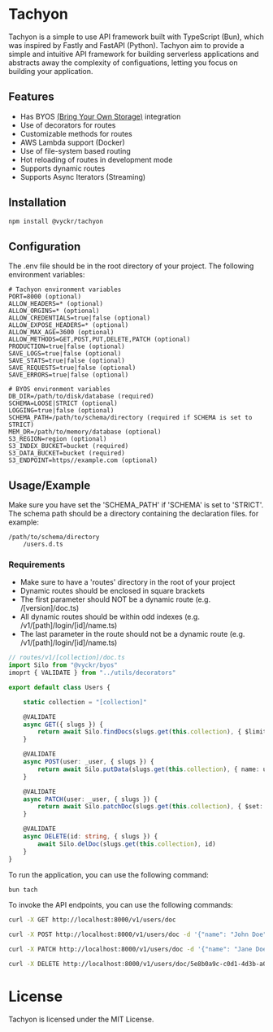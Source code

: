 # Tachyon

Tachyon is a simple to use API framework built with TypeScript (Bun), which was inspired by Fastly  and FastAPI (Python). Tachyon aim to provide a simple and intuitive API framework for building serverless applications and abstracts away the complexity of configuations, letting you focus on building your application.

## Features

- Has BYOS [(Bring Your Own Storage)](https://github.com/Chidelma/BYOS) integration
- Use of decorators for routes
- Customizable methods for routes
- AWS Lambda support (Docker)
- Use of file-system based routing
- Hot reloading of routes in development mode
- Supports dynamic routes
- Supports Async Iterators (Streaming)

## Installation

```bash
npm install @vyckr/tachyon
```

## Configuration

The .env file should be in the root directory of your project. The following environment variables:
```
# Tachyon environment variables
PORT=8000 (optional)
ALLOW_HEADERS=* (optional)
ALLOW_ORGINS=* (optional)
ALLOW_CREDENTIALS=true|false (optional)
ALLOW_EXPOSE_HEADERS=* (optional)
ALLOW_MAX_AGE=3600 (optional)
ALLOW_METHODS=GET,POST,PUT,DELETE,PATCH (optional)
PRODUCTION=true|false (optional)
SAVE_LOGS=true|false (optional)
SAVE_STATS=true|false (optional)
SAVE_REQUESTS=true|false (optional)
SAVE_ERRORS=true|false (optional)

# BYOS environment variables
DB_DIR=/path/to/disk/database (required)
SCHEMA=LOOSE|STRICT (optional)
LOGGING=true|false (optional)
SCHEMA_PATH=/path/to/schema/directory (required if SCHEMA is set to STRICT)
MEM_DR=/path/to/memory/database (optional)
S3_REGION=region (optional)
S3_INDEX_BUCKET=bucket (required)
S3_DATA_BUCKET=bucket (required)
S3_ENDPOINT=https//example.com (optional)
```

## Usage/Example

Make sure you have set the 'SCHEMA_PATH' if 'SCHEMA' is set to 'STRICT'. The schema path should be a directory containing the declaration files. for example:

```
/path/to/schema/directory
    /users.d.ts
```
### Requirements
- Make sure to have a 'routes' directory in the root of your project
- Dynamic routes should be enclosed in square brackets
- The first parameter should NOT be a dynamic route (e.g. /[version]/doc.ts)
- All dynamic routes should be within odd indexes (e.g. /v1/[path]/login/[id]/name.ts)
- The last parameter in the route should not be a dynamic route (e.g. /v1/[path]/login/[id]/name.ts)

```typescript
// routes/v1/[collection]/doc.ts
import Silo from "@vyckr/byos"
imoprt { VALIDATE } from "../utils/decorators"

export default class Users {

    static collection = "[collection]"

    @VALIDATE
    async GET({ slugs }) {
        return await Silo.findDocs(slugs.get(this.collection), { $limit: 10 })
    }

    @VALIDATE
    async POST(user: _user, { slugs }) {
        return await Silo.putData(slugs.get(this.collection), { name: user.name, age: user.age })
    }

    @VALIDATE
    async PATCH(user: _user, { slugs }) {
        return await Silo.patchDoc(slugs.get(this.collection), { $set: { name: user.name, age: user.age } })
    }

    @VALIDATE
    async DELETE(id: string, { slugs }) {
        await Silo.delDoc(slugs.get(this.collection), id)
    }   
}
```

To run the application, you can use the following command:

```bash 
bun tach
```

To invoke the API endpoints, you can use the following commands:

```bash
curl -X GET http://localhost:8000/v1/users/doc
```

```bash
curl -X POST http://localhost:8000/v1/users/doc -d '{"name": "John Doe", "age": 30}'
```

```bash
curl -X PATCH http://localhost:8000/v1/users/doc -d '{"name": "Jane Doe", "age": 31}'
```

```bash
curl -X DELETE http://localhost:8000/v1/users/doc/5e8b0a9c-c0d1-4d3b-a0b1-e2d8e0e9a1c0
```

# License

Tachyon is licensed under the MIT License.